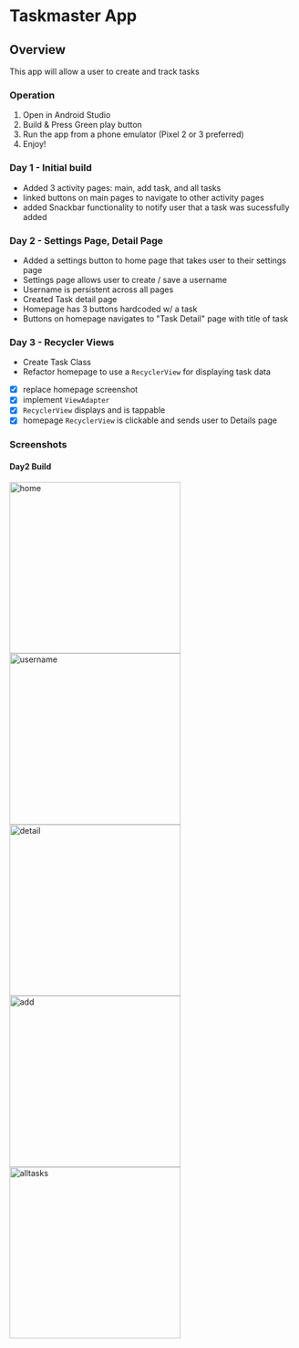 # Taskmaster App

## Overview
This app will allow a user to create and track tasks

### Operation
1. Open in Android Studio
2. Build & Press Green play button
3. Run the app from a phone emulator (Pixel 2 or 3 preferred)
4. Enjoy!

### Day 1 - Initial build 
- Added 3 activity pages: main, add task, and all tasks
- linked buttons on main pages to navigate to other activity pages
- added Snackbar functionality to notify user that a task was sucessfully added

### Day 2 - Settings Page, Detail Page
- Added a settings button to home page that takes user to their settings page
- Settings page allows user to create / save a username
- Username is persistent across all pages
- Created Task detail page
- Homepage has 3 buttons hardcoded w/ a task
- Buttons on homepage navigates to "Task Detail" page with title of task

### Day 3 - Recycler Views
- Create Task Class
- Refactor homepage to use a `RecyclerView` for displaying task data
- [x] replace homepage screenshot
- [x] implement `ViewAdapter` 
- [x] `RecyclerView` displays and is tappable
- [x] homepage `RecyclerView` is clickable and sends user to Details page

### Screenshots
#### Day2 Build
<img src="screenshots/main-page.png" alt="home" width="300">
<img src="screenshots/username.png" alt="username" width="300">
<img src="screenshots/taskDetail.png" alt="detail" width="300">
<img src="screenshots/addtask.png" alt="add" width="300">
<img src="screenshots/all-tasks.png" alt="alltasks" width="300">



